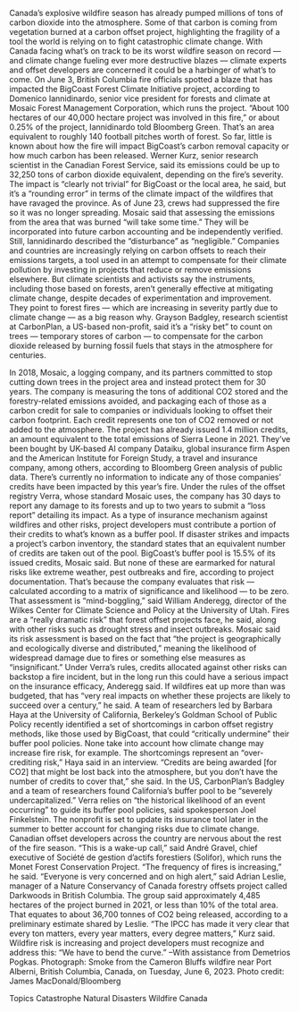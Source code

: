 Canada’s explosive wildfire season has already pumped millions of tons of carbon dioxide into the atmosphere. Some of that carbon is coming from vegetation burned at a carbon offset project, highlighting the fragility of a tool the world is relying on to fight catastrophic climate change.
With Canada facing what’s on track to be its worst wildfire season on record — and climate change fueling ever more destructive blazes — climate experts and offset developers are concerned it could be a harbinger of what’s to come.
On June 3, British Columbia fire officials spotted a blaze that has impacted the BigCoast Forest Climate Initiative project, according to Domenico Iannidinardo, senior vice president for forests and climate at Mosaic Forest Management Corporation, which runs the project.
“About 100 hectares of our 40,000 hectare project was involved in this fire,” or about 0.25% of the project, Iannidinardo told Bloomberg Green. That’s an area equivalent to roughly 140 football pitches worth of forest.
So far, little is known about how the fire will impact BigCoast’s carbon removal capacity or how much carbon has been released. Werner Kurz, senior research scientist in the Canadian Forest Service, said its emissions could be up to 32,250 tons of carbon dioxide equivalent, depending on the fire’s severity. The impact is “clearly not trivial” for BigCoast or the local area, he said, but it’s a “rounding error” in terms of the climate impact of the wildfires that have ravaged the province.
As of June 23, crews had suppressed the fire so it was no longer spreading. Mosaic said that assessing the emissions from the area that was burned “will take some time.” They will be incorporated into future carbon accounting and be independently verified. Still, Iannidinardo described the “disturbance” as “negligible.”
Companies and countries are increasingly relying on carbon offsets to reach their emissions targets, a tool used in an attempt to compensate for their climate pollution by investing in projects that reduce or remove emissions elsewhere. But climate scientists and activists say the instruments, including those based on forests, aren’t generally effective at mitigating climate change, despite decades of experimentation and improvement. They point to forest fires — which are increasing in severity partly due to climate change — as a big reason why. Grayson Badgley, research scientist at CarbonPlan, a US-based non-profit, said it’s a “risky bet” to count on trees — temporary stores of carbon — to compensate for the carbon dioxide released by burning fossil fuels that stays in the atmosphere for centuries.

In 2018, Mosaic, a logging company, and its partners committed to stop cutting down trees in the project area and instead protect them for 30 years. The company is measuring the tons of additional CO2 stored and the forestry-related emissions avoided, and packaging each of those as a carbon credit for sale to companies or individuals looking to offset their carbon footprint. Each credit represents one ton of CO2 removed or not added to the atmosphere.
The project has already issued 1.4 million credits, an amount equivalent to the total emissions of Sierra Leone in 2021. They’ve been bought by UK-based AI company Dataiku, global insurance firm Aspen and the American Institute for Foreign Study, a travel and insurance company, among others, according to Bloomberg Green analysis of public data. There’s currently no information to indicate any of those companies’ credits have been impacted by this year’s fire.
Under the rules of the offset registry Verra, whose standard Mosaic uses, the company has 30 days to report any damage to its forests and up to two years to submit a “loss report” detailing its impact. As a type of insurance mechanism against wildfires and other risks, project developers must contribute a portion of their credits to what’s known as a buffer pool. If disaster strikes and impacts a project’s carbon inventory, the standard states that an equivalent number of credits are taken out of the pool.
BigCoast’s buffer pool is 15.5% of its issued credits, Mosaic said. But none of these are earmarked for natural risks like extreme weather, pest outbreaks and fire, according to project documentation. That’s because the company evaluates that risk — calculated according to a matrix of significance and likelihood — to be zero.
That assessment is “mind-boggling,” said William Anderegg, director of the Wilkes Center for Climate Science and Policy at the University of Utah. Fires are a “really dramatic risk” that forest offset projects face, he said, along with other risks such as drought stress and insect outbreaks.
Mosaic said its risk assessment is based on the fact that “the project is geographically and ecologically diverse and distributed,” meaning the likelihood of widespread damage due to fires or something else measures as “insignificant.”
Under Verra’s rules, credits allocated against other risks can backstop a fire incident, but in the long run this could have a serious impact on the insurance efficacy, Anderegg said. If wildfires eat up more than was budgeted, that has “very real impacts on whether these projects are likely to succeed over a century,” he said.
A team of researchers led by Barbara Haya at the University of California, Berkeley’s Goldman School of Public Policy recently identified a set of shortcomings in carbon offset registry methods, like those used by BigCoast, that could “critically undermine” their buffer pool policies. None take into account how climate change may increase fire risk, for example.
The shortcomings represent an “over-crediting risk,” Haya said in an interview. “Credits are being awarded [for CO2] that might be lost back into the atmosphere, but you don’t have the number of credits to cover that,” she said.
In the US, CarbonPlan’s Badgley and a team of researchers found California’s buffer pool to be “severely undercapitalized.”
Verra relies on “the historical likelihood of an event occurring” to guide its buffer pool policies, said spokesperson Joel Finkelstein. The nonprofit is set to update its insurance tool later in the summer to better account for changing risks due to climate change.
Canadian offset developers across the country are nervous about the rest of the fire season. “This is a wake-up call,” said André Gravel, chief executive of Société de gestion d’actifs forestiers (Solifor), which runs the Monet Forest Conservation Project. “The frequency of fires is increasing,” he said.
“Everyone is very concerned and on high alert,” said Adrian Leslie, manager of a Nature Conservancy of Canada forestry offsets project called Darkwoods in British Columbia. The group said approximately 4,485 hectares of the project burned in 2021, or less than 10% of the total area. That equates to about 36,700 tonnes of CO2 being released, according to a preliminary estimate shared by Leslie.
“The IPCC has made it very clear that every ton matters, every year matters, every degree matters,” Kurz said. Wildfire risk is increasing and project developers must recognize and address this: “We have to bend the curve.”
–With assistance from Demetrios Pogkas.
Photograph: Smoke from the Cameron Bluffs wildfire near Port Alberni, British Columbia, Canada, on Tuesday, June 6, 2023. Photo credit: James MacDonald/Bloomberg

Topics
Catastrophe
Natural Disasters
Wildfire
Canada
